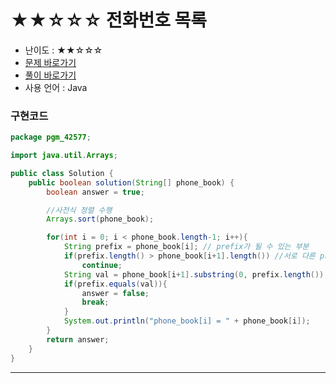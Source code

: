 # ★★☆☆☆ 전화번호 목록
- 난이도 : ★★☆☆☆
- <a href="https://programmers.co.kr/learn/courses/30/lessons/42577">문제 바로가기</a>
- <a href="https://cnu-jinseop.tistory.com/144">풀이 바로가기</a>
- 사용 언어 : Java

### 구현코드
```java
package pgm_42577;

import java.util.Arrays;

public class Solution {
    public boolean solution(String[] phone_book) {
        boolean answer = true;

        //사전식 정렬 수행
        Arrays.sort(phone_book);

        for(int i = 0; i < phone_book.length-1; i++){
            String prefix = phone_book[i]; // prefix가 될 수 있는 부분
            if(prefix.length() > phone_book[i+1].length()) //서로 다른 prefix를 갖고있는경우
                continue;
            String val = phone_book[i+1].substring(0, prefix.length()); //뒤 부부의 전화번호를 prefix만큼 자름 비교를 위해
            if(prefix.equals(val)){
                answer = false;
                break;
            }
            System.out.println("phone_book[i] = " + phone_book[i]);
        }
        return answer;
    }
}

```

---
<Comment />
